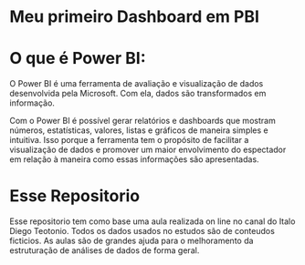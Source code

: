 # Meu primeiro Dashboard em PBI

# O que é Power BI:

O Power BI é uma ferramenta de avaliação e visualização de dados desenvolvida pela Microsoft. Com ela, dados são transformados em informação.

Com o Power BI é possível gerar relatórios e dashboards que mostram números, estatísticas, valores, listas e gráficos de maneira simples e intuitiva. 
Isso porque a ferramenta tem o propósito de facilitar a visualização de dados e
promover um maior envolvimento do espectador em relação à maneira como essas informações são apresentadas.

# Esse Repositorio
Esse repositorio tem como base uma aula realizada on line no canal do Italo Diego Teotonio.
Todos os dados usados no estudos são de conteudos ficticios. 
As aulas são de grandes ajuda para o melhoramento da estruturação de análises de dados de forma geral.
